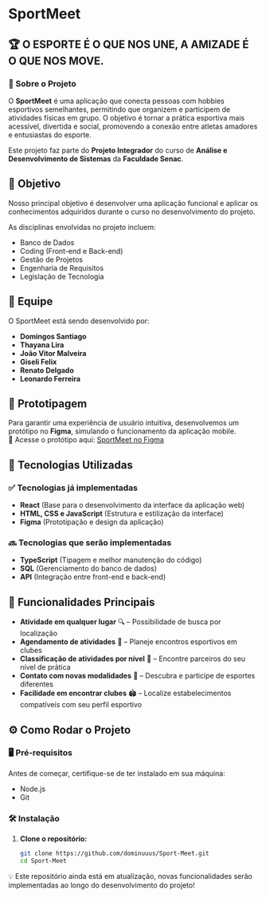 # SportMeet  

## 🏆 O ESPORTE É O QUE NOS UNE, A AMIZADE É O QUE NOS MOVE.  

### 📌 Sobre o Projeto  

O **SportMeet** é uma aplicação que conecta pessoas com hobbies esportivos semelhantes, permitindo que organizem e participem de atividades físicas em grupo. O objetivo é tornar a prática esportiva mais acessível, divertida e social, promovendo a conexão entre atletas amadores e entusiastas do esporte.  

Este projeto faz parte do **Projeto Integrador** do curso de **Análise e Desenvolvimento de Sistemas** da **Faculdade Senac**.  

## 📖 Objetivo  

Nosso principal objetivo é desenvolver uma aplicação funcional e aplicar os conhecimentos adquiridos durante o curso no desenvolvimento do projeto.  

As disciplinas envolvidas no projeto incluem:  
- Banco de Dados  
- Coding (Front-end e Back-end)  
- Gestão de Projetos  
- Engenharia de Requisitos  
- Legislação de Tecnologia  

## 👥 Equipe  

O SportMeet está sendo desenvolvido por:  
- **Domingos Santiago**  
- **Thayana Lira**  
- **João Vitor Malveira**  
- **Giseli Felix**  
- **Renato Delgado**  
- **Leonardo Ferreira**  

## 🎨 Prototipagem  

Para garantir uma experiência de usuário intuitiva, desenvolvemos um protótipo no **Figma**, simulando o funcionamento da aplicação mobile.  
🔗 Acesse o protótipo aqui: [SportMeet no Figma](https://www.figma.com/proto/I3Cw2e7DaEMQRQOKvDWxvp/SportMeet-Teste-de-Usabilidade?node-id=0-1&p=f&t=nwgvqELcWqUwFNXx-0&scaling=scale-down&content-scaling=fixed&page-id=0%3A1&starting-point-node-id=2001%3A3&show-proto-sidebar=1)  

## 🚀 Tecnologias Utilizadas  

### ✅ Tecnologias já implementadas  
- **React** (Base para o desenvolvimento da interface da aplicação web)  
- **HTML, CSS e JavaScript** (Estrutura e estilização da interface)  
- **Figma** (Prototipação e design da aplicação)  

### 🔜 Tecnologias que serão implementadas  
- **TypeScript** (Tipagem e melhor manutenção do código)  
- **SQL** (Gerenciamento do banco de dados)  
- **API** (Integração entre front-end e back-end)  

## 🎯 Funcionalidades Principais  

- **Atividade em qualquer lugar** 🔍 – Possibilidade de busca por localização  
- **Agendamento de atividades** 📅 – Planeje encontros esportivos em clubes  
- **Classificação de atividades por nível** 🏅 – Encontre parceiros do seu nível de prática  
- **Contato com novas modalidades** 🏀 – Descubra e participe de esportes diferentes  
- **Facilidade em encontrar clubes** 🏟️ – Localize estabelecimentos compatíveis com seu perfil esportivo  

## ⚙️ Como Rodar o Projeto  

### 🖥️ Pré-requisitos  
Antes de começar, certifique-se de ter instalado em sua máquina:  
- Node.js  
- Git  

### 🛠️ Instalação  

1. **Clone o repositório:**  
   ```bash
   git clone https://github.com/dominuuus/Sport-Meet.git
   cd Sport-Meet


💡 Este repositório ainda está em atualização, novas funcionalidades serão implementadas ao longo do desenvolvimento do projeto!
